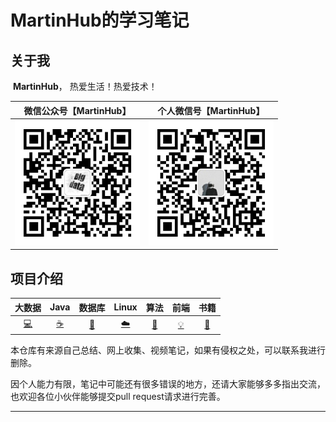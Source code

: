 # MartinHub的学习笔记

## 关于我

​	**MartinHub**， 热爱生活！热爱技术！

|             微信公众号【MartinHub】             |             个人微信号【MartinHub】             |
| :--------------------------------------: | :--------------------------------------: |
| <img src="./images/weixin.png" width="200" /> | <img src="./images/myself.jpg" width="200" /> |

## 项目介绍

|             大数据             |           Java           |                数据库                |          Linux          |           算法           |         前端         |               书籍               |
| :-------------------------: | :----------------------: | :-------------------------------: | :---------------------: | :--------------------: | :----------------: | :----------------------------: |
| [:computer:](#computer-大数据) | [:coffee:](#coffee-java) | [:floppy_disk:](#floppy_disk-数据库) | [:cloud:](#cloud-Linux) | [:wrench:](#wrench-算法) | [:bulb:](#bulb-前端) | [:watermelon:](#watermelon-书籍) |

​	本仓库有来源自己总结、网上收集、视频笔记，如果有侵权之处，可以联系我进行删除。

​	因个人能力有限，笔记中可能还有很多错误的地方，还请大家能够多多指出交流，也欢迎各位小伙伴能够提交pull request请求进行完善。

---





